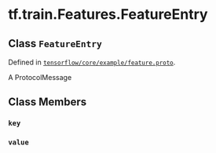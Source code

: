 <div itemscope itemtype="http://developers.google.com/ReferenceObject">
<meta itemprop="name" content="tf.train.Features.FeatureEntry" />
<meta itemprop="path" content="Stable" />
<meta itemprop="property" content="key"/>
<meta itemprop="property" content="value"/>
</div>

# tf.train.Features.FeatureEntry

## Class `FeatureEntry`





Defined in [`tensorflow/core/example/feature.proto`](/code/stable/tensorflow/core/example/feature.proto).

A ProtocolMessage

## Class Members

<h3 id="key"><code>key</code></h3>

<h3 id="value"><code>value</code></h3>

